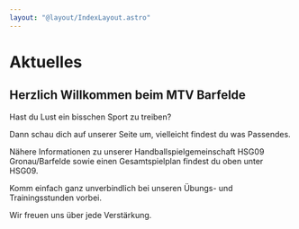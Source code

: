```yaml
---
layout: "@layout/IndexLayout.astro"
---
```


# Aktuelles

## Herzlich Willkommen beim MTV Barfelde

Hast du Lust ein bisschen Sport zu treiben?

Dann schau dich auf unserer Seite um, vielleicht findest du was Passendes.

Nähere Informationen zu unserer Handballspielgemeinschaft HSG09 Gronau/Barfelde
sowie einen Gesamtspielplan findest du oben unter HSG09.

Komm einfach ganz unverbindlich bei unseren Übungs- und Trainingsstunden vorbei.

Wir freuen uns über jede Verstärkung.
